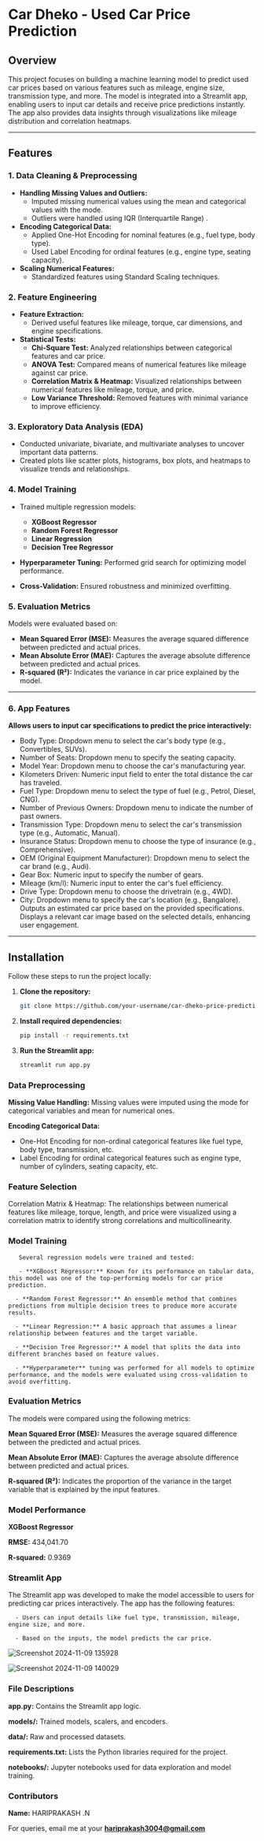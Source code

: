 # Car Dheko - Used Car Price Prediction

## Overview
This project focuses on building a machine learning model to predict used car prices based on various features such as mileage, engine size, transmission type, and more. The model is integrated into a Streamlit app, enabling users to input car details and receive price predictions instantly. The app also provides data insights through visualizations like mileage distribution and correlation heatmaps.

---

## Features
### 1. Data Cleaning & Preprocessing
- **Handling Missing Values and Outliers:** 
  - Imputed missing numerical values using the mean and categorical values with the mode.
  - Outliers were handled using IQR (Interquartile Range) .
- **Encoding Categorical Data:** 
  - Applied One-Hot Encoding for nominal features (e.g., fuel type, body type).
  - Used Label Encoding for ordinal features (e.g., engine type, seating capacity).
- **Scaling Numerical Features:** 
  - Standardized features using Standard Scaling techniques.

### 2. Feature Engineering
- **Feature Extraction:** 
  - Derived useful features like mileage, torque, car dimensions, and engine specifications.
- **Statistical Tests:**
  - **Chi-Square Test:** Analyzed relationships between categorical features and car price.
  - **ANOVA Test:** Compared means of numerical features like mileage against car price.
  - **Correlation Matrix & Heatmap:** Visualized relationships between numerical features like mileage, torque, and price.
  - **Low Variance Threshold:** Removed features with minimal variance to improve efficiency.

### 3. Exploratory Data Analysis (EDA)
- Conducted univariate, bivariate, and multivariate analyses to uncover important data patterns.
- Created plots like scatter plots, histograms, box plots, and heatmaps to visualize trends and relationships.

### 4. Model Training
- Trained multiple regression models:
  - **XGBoost Regressor**
  - **Random Forest Regressor**
  - **Linear Regression**
  - **Decision Tree Regressor**

- **Hyperparameter Tuning:** Performed grid search for optimizing model performance.
- **Cross-Validation:** Ensured robustness and minimized overfitting.

### 5. Evaluation Metrics
Models were evaluated based on:
- **Mean Squared Error (MSE):** Measures the average squared difference between predicted and actual prices.
- **Mean Absolute Error (MAE):** Captures the average absolute difference between predicted and actual prices.
- **R-squared (R²):** Indicates the variance in car price explained by the model.

---

### 6. App Features

**Allows users to input car specifications to predict the price interactively:**
- Body Type: Dropdown menu to select the car's body type (e.g., Convertibles, SUVs).
- Number of Seats: Dropdown menu to specify the seating capacity.
- Model Year: Dropdown menu to choose the car's manufacturing year.
- Kilometers Driven: Numeric input field to enter the total distance the car has traveled.
- Fuel Type: Dropdown menu to select the type of fuel (e.g., Petrol, Diesel, CNG).
- Number of Previous Owners: Dropdown menu to indicate the number of past owners.
- Transmission Type: Dropdown menu to select the car's transmission type (e.g., Automatic, Manual).
- Insurance Status: Dropdown menu to choose the type of insurance (e.g., Comprehensive).
- OEM (Original Equipment Manufacturer): Dropdown menu to select the car brand (e.g., Audi).
- Gear Box: Numeric input to specify the number of gears.
- Mileage (km/l): Numeric input to enter the car's fuel efficiency.
- Drive Type: Dropdown menu to choose the drivetrain (e.g., 4WD).
- City: Dropdown menu to specify the car's location (e.g., Bangalore).
Outputs an estimated car price based on the provided specifications.
Displays a relevant car image based on the selected details, enhancing user engagement.

---
## Installation
Follow these steps to run the project locally:

1. **Clone the repository:**
   ```bash
   git clone https://github.com/your-username/car-dheko-price-prediction.git

2. **Install required dependencies:**
   ```bash
   pip install -r requirements.txt

3. **Run the Streamlit app:**
   ```bash
   streamlit run app.py

   
### Data Preprocessing

**Missing Value Handling:** 
Missing values were imputed using the mode for categorical variables and mean for numerical ones.

**Encoding Categorical Data:**
- One-Hot Encoding for non-ordinal categorical features like fuel type, body type, transmission, etc.
- Label Encoding for ordinal categorical features such as engine type, number of cylinders, seating capacity, etc.

 ### Feature Selection
Correlation Matrix & Heatmap: The relationships between numerical features like mileage, torque, length, and price were visualized using a correlation matrix to identify strong correlations and multicollinearity.

### Model Training
       Several regression models were trained and tested:

       - **XGBoost Regressor:** Known for its performance on tabular data, this model was one of the top-performing models for car price prediction.

      - **Random Forest Regressor:** An ensemble method that combines predictions from multiple decision trees to produce more accurate results.

      - **Linear Regression:** A basic approach that assumes a linear relationship between features and the target variable.

      - **Decision Tree Regressor:** A model that splits the data into different branches based on feature values.

      - **Hyperparameter** tuning was performed for all models to optimize performance, and the models were evaluated using cross-validation to avoid overfitting.

### Evaluation Metrics

The models were compared using the following metrics:

**Mean Squared Error (MSE):** Measures the average squared difference between the predicted and actual prices.

**Mean Absolute Error (MAE):** Captures the average absolute difference between predicted and actual prices.

**R-squared (R²):** Indicates the proportion of the variance in the target variable that is explained by the input features.

### Model Performance

**XGBoost Regressor**

**RMSE:** 434,041.70

**R-squared:** 0.9369

### Streamlit App
The Streamlit app was developed to make the model accessible to users for predicting car prices interactively. The app has the following features:

      - Users can input details like fuel type, transmission, mileage, engine size, and more.
      
      - Based on the inputs, the model predicts the car price.

   ![Screenshot 2024-11-09 135928](https://github.com/user-attachments/assets/4579cde0-8851-4f67-ae8a-a42a8119bf68)


  ![Screenshot 2024-11-09 140029](https://github.com/user-attachments/assets/b0ef29c2-ff50-49d7-9f18-a618ff2e666e)

### File Descriptions
**app.py:** Contains the Streamlit app logic.

**models/:** Trained models, scalers, and encoders.

**data/:** Raw and processed datasets.

**requirements.txt:** Lists the Python libraries required for the project.

**notebooks/:** Jupyter notebooks used for data exploration and model training.

### Contributors
 **Name:** HARIPRAKASH .N
 
For queries, email me at your **hariprakash3004@gmail.com**

